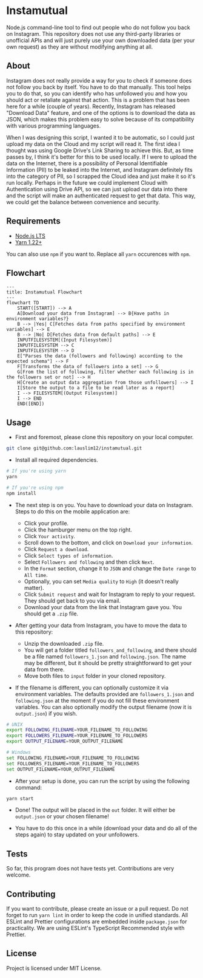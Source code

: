 # Instamutual

Node.js command-line tool to find out people who do not follow you back on Instagram. This repository does not use any third-party libraries or unofficial APIs and will just purely use your own downloaded data (per your own request) as they are without modifying anything at all.

## About

Instagram does not really provide a way for you to check if someone does not follow you back by itself. You have to do that manually. This tool helps you to do that, so you can identify who has unfollowed you and how you should act or retaliate against that action. This is a problem that has been here for a while (couple of years). Recently, Instagram has released "Download Data" feature, and one of the options is to download the data as JSON, which makes this problem easy to solve because of its compatibility with various programming languages.

When I was designing this script, I wanted it to be automatic, so I could just upload my data on the Cloud and my script will read it. The first idea I thought was using Google Drive's Link Sharing to achieve this. But, as time passes by, I think it's better for this to be used locally. If I were to upload the data on the Internet, there is a possibility of Personal Identifiable Information (PII) to be leaked into the Internet, and Instagram definitely fits into the category of PII, so I scrapped the Cloud idea and just make it so it's run locally. Perhaps in the future we could implement Cloud with Authentication using Drive API, so we can just upload our data into there and the script will make an authenticated request to get that data. This way, we could get the balance between convenience and security.

## Requirements

- [Node.js LTS](https://nodejs.org/)
- [Yarn 1.22+](https://yarnpkg.com/)

You can also use `npm` if you want to. Replace all `yarn` occurences with `npm`.

## Flowchart

```mermaid
---
title: Instamutual Flowchart
---
flowchart TD
    START([START]) --> A
    A[Download your data from Instagram] --> B{Have paths in environment variables?}
    B --> |Yes| C[Fetches data from paths specified by environment variables] --> E
    B --> |No| D[Fetches data from default paths] --> E
    INPUTFILESYSTEM[(Input Filesystem)]
    INPUTFILESYSTEM --> C
    INPUTFILESYSTEM --> D
    E["Parses the data (followers and following) according to the expected schema"] --> F
    F[Transforms the data of followers into a set] --> G
    G[From the list of following, filter whether each following is in the followers set or not] --> H
    H[Create an output data aggregation from those unfollowers] --> I
    I[Store the output to a file to be read later as a report]
    I --> FILESYSTEM[(Output Filesystem)]
    I --> END
    END([END])
```

## Usage

- First and foremost, please clone this repository on your local computer.

```bash
git clone git@github.com:lauslim12/instamutual.git
```

- Install all required dependencies.

```bash
# If you're using yarn
yarn

# If you're using npm
npm install
```

- The next step is on you. You have to download your data on Instagram. Steps to do this on the mobile application are:

  - Click your profile.
  - Click the hamburger menu on the top right.
  - Click `Your activity`.
  - Scroll down to the bottom, and click on `Download your information`.
  - Click `Request a download`.
  - Click `Select types of information`.
  - Select `Followers and following` and then click `Next`.
  - In the `Format` section, change it to `JSON` and change the `Date range` to `All time`.
  - Optionally, you can set `Media quality` to `High` (it doesn't really matter).
  - Click `Submit request` and wait for Instagram to reply to your request. They should get back to you via email.
  - Download your data from the link that Instagram gave you. You should get a `.zip` file.

- After getting your data from Instagram, you have to move the data to this repository:

  - Unzip the downloaded `.zip` file.
  - You will get a folder titled `followers_and_following`, and there should be a file named `followers_1.json` and `following.json`. The name may be different, but it should be pretty straightforward to get your data from there.
  - Move both files to `input` folder in your cloned repository.

- If the filename is different, you can optionally customize it via environment variables. The defaults provided are `followers_1.json` and `following.json` at the moment if you do not fill these environment variables. You can also optionally modify the output filename (now it is `output.json`) if you wish.

```bash
# UNIX
export FOLLOWING_FILENAME=YOUR_FILENAME_TO_FOLLOWING
export FOLLOWERS_FILENAME=YOUR_FILENAME_TO_FOLLOWERS
export OUTPUT_FILENAME=YOUR_OUTPUT_FILENAME

# Windows
set FOLLOWING_FILENAME=YOUR_FILENAME_TO_FOLLOWING
set FOLLOWERS_FILENAME=YOUR_FILENAME_TO_FOLLOWERS
set OUTPUT_FILENAME=YOUR_OUTPUT_FILENAME
```

- After your setup is done, you can run the script by using the following command:

```bash
yarn start
```

- Done! The output will be placed in the `out` folder. It will either be `output.json` or your chosen filename!

- You have to do this once in a while (download your data and do all of the steps again) to stay updated on your unfollowers.

## Tests

So far, this program does not have tests yet. Contributions are very welcome.

## Contributing

If you want to contribute, please create an issue or a pull request. Do not forget to run `yarn lint` in order to keep the code in unified standards. All ESLint and Prettier configurations are embedded inside `package.json` for practicality. We are using ESLint's TypeScript Recommended style with Prettier.

## License

Project is licensed under MIT License.
